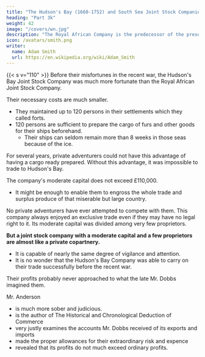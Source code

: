 ```yaml
---
title: "The Hudson's Bay (1660-1752) and South Sea Joint Stock Companies"
heading: "Part 3k"
weight: 42
image: "/covers/wn.jpg"
description: "The Royal African Company is the predecessor of the present African Company"
icon: /avatars/smith.png
writer:
  name: Adam Smith
  url: https://en.wikipedia.org/wiki/Adam_Smith
---
```



{{< s v="110" >}} Before their misfortunes in the recent war, the Hudson's Bay Joint Stock Company was much more fortunate than the Royal African Joint Stock Company.

Their necessary costs are much smaller.
- They maintained up to 120 persons in their settlements which they called forts.
- 120 persons are sufficient to prepare the cargo of furs and other goods for their ships beforehand.
  - Their ships can seldom remain more than 8 weeks in those seas because of the ice.

For several years, private adventurers could not have this advantage of having a cargo ready prepared. Without this advantage, it was impossible to trade to Hudson's Bay.

The company's moderate capital does not exceed £110,000.
- It might be enough to enable them to engross the whole trade and surplus produce of that miserable but large country.

No private adventurers have ever attempted to compete with them. This company always enjoyed an exclusive trade even if they may have no legal right to it. Its moderate capital was divided among very few proprietors.

**But a joint stock company with a moderate capital and a few proprietors are almost like a private copartnery.**
- It is capable of nearly the same degree of vigilance and attention. 
- It is no wonder that the Hudson's Bay Company was able to carry on their trade successfully before the recent war.

Their profits probably never approached to what the late Mr. Dobbs imagined them. 

Mr. Anderson
- is much more sober and judicious. 
- is the author of The Historical and Chronological Deduction of Commerce
- very justly examines the accounts Mr. Dobbs received of its exports and imports
- made the proper allowances for their extraordinary risk and expence
- revealed that its profits do not much exceed ordinary profits.


